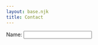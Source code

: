 ```yaml
---
layout: base.njk
title: Contact
---
```


<form name="contact" method="POST" data-netlify="true">
<p>
<label for="name">Name:</label>
<input type="text" id="name" name="name" required>
</p>